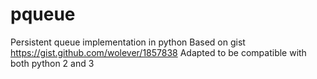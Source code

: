 pqueue
======

Persistent queue implementation in python
Based on gist https://gist.github.com/wolever/1857838
Adapted to be compatible with both python 2 and 3
